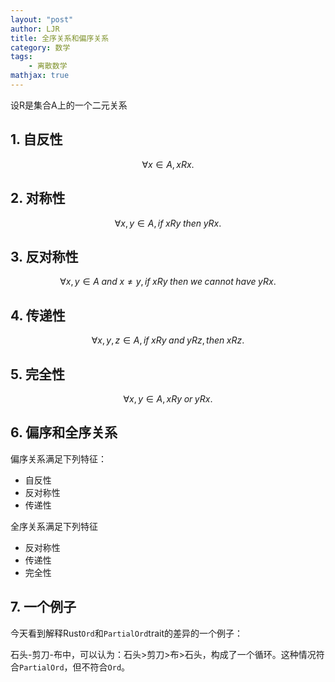 ```yaml
---
layout: "post"
author: LJR
title: 全序关系和偏序关系
category: 数学
tags:
    - 离散数学
mathjax: true
---
```


设R是集合A上的一个二元关系

## 1. 自反性

$$\forall x \in A, xRx.$$

## 2. 对称性

$$\forall x,y \in A, if\;xRy\;then\;yRx.$$

## 3. 反对称性

$$\forall x,y \in A\;and\;x\not ={y}, if\;xRy\;then\;we\;cannot\;have\;yRx.$$

## 4. 传递性

$$\forall x,y,z \in A, if\;xRy\;and\;yRz, then\;xRz.$$

## 5. 完全性

$$\forall x,y \in A, xRy\;or\;yRx.$$

## 6. 偏序和全序关系

偏序关系满足下列特征：

+ 自反性
+ 反对称性
+ 传递性

全序关系满足下列特征

+ 反对称性
+ 传递性
+ 完全性

## 7. 一个例子

今天看到解释Rust`Ord`和`PartialOrd`trait的差异的一个例子：

石头-剪刀-布中，可以认为：石头>剪刀>布>石头，构成了一个循环。这种情况符合`PartialOrd`，但不符合`Ord`。
